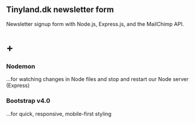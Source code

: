 ## Tinyland.dk newsletter form
Newsletter signup form with Node.js, Express.js, and the MailChimp API.

# + 

### Nodemon
...for watching changes in Node files and stop and restart our Node server (Express)

### Bootstrap v4.0
...for quick, responsive, mobile-first styling